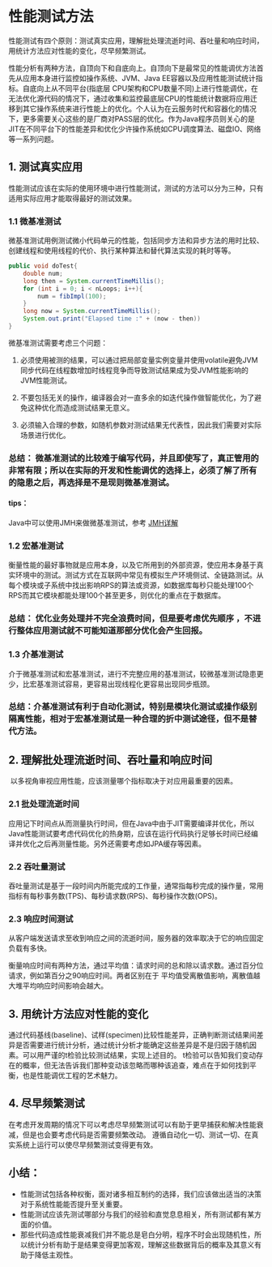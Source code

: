 # 性能测试方法 

​	性能测试有四个原则：测试真实应用，理解批处理流逝时间、吞吐量和响应时间，用统计方法应对性能的变化，尽早频繁测试。

​	性能分析有两种方法，自顶向下和自底向上。自顶向下是最常见的性能调优方法首先从应用本身进行监控如操作系统、JVM、Java EE容器以及应用性能测试统计指标。自底向上从不同平台(指底层 CPU架构和CPU数量不同)上进行性能调优，在无法优化源代码的情况下，通过收集和监控最底层CPU的性能统计数据将应用迁移到其它操作系统来进行性能上的优化。个人认为在云服务时代和容器化的情况下，更多需要关心这些的是厂商对PASS层的优化。作为Java程序员则关心的是JIT在不同平台下的性能差异和优化少许操作系统如CPU调度算法、磁盘IO、网络等一系列问题。 



## 1. 测试真实应用

​	性能测试应该在实际的使用环境中进行性能测试，测试的方法可以分为三种，只有适用实际应用才能取得最好的测试效果。
### 1.1 微基准测试

​	微基准测试用例测试微小代码单元的性能，包括同步方法和异步方法的用时比较、创建线程和使用线程的代价、执行某种算法和替代算法实现的耗时等等。

```java
public void doTest{
    double num;
    long then = System.currentTimeMillis();
    for (int i = 0; i < nLoops; i++){
        num = fibImpl(100);
    }
    long now = System.currentTimeMillis();
    System.out.print("Elapsed time :" + (now - then))
}

```

微基准测试需要考虑三个问题：

1. ​	必须使用被测的结果，可以通过把局部变量实例变量并使用volatile避免JVM同步代码在线程数增加时线程竞争而导致测试结果成为受JVM性能影响的JVM性能测试。

2. ​	不要包括无关的操作，编译器会对一直多余的如迭代操作做智能优化，为了避免这种优化而造成测试结果无意义。
3. ​        必须输入合理的参数，如随机参数对测试结果无代表性，因此我们需要对实际场景进行优化。

### 总结： 微基准测试的比较难于编写代码，并且即使写了，真正管用的非常有限；所以在实际的开发和性能调优的选择上，必须了解了所有的隐患之后，再选择是不是现则微基准测试。

#### tips：
  Java中可以使用JMH来做微基准测试，参考 [JMH详解](jmh.md)

### 1.2 宏基准测试

​	衡量性能的最好事物就是应用本身，以及它所用到的外部资源，使应用本身基于真实环境中的测试。测试方式在互联网中常见有模拟生产环境侧试、全链路测试。从每个模块或子系统中找出影响RPS的算法或资源，如数据库每秒只能处理100个RPS而其它模块都能处理100个甚至更多，则优化的重点在于数据库。

### 总结： 优化业务处理并不完全浪费时间，但是要考虑优先顺序 ，不进行整体应用测试就不可能知道那部分优化会产生回报。

### 1.3 介基准测试

​	介于微基准测试和宏基准测试，进行不完整应用的基准测试，较微基准测试隐患更少，比宏基准测试容易，更容易出现线程化更容易出现同步瓶颈。

### 总结：介基准测试有利于自动化测试，特别是模块化测试或操作级别隔离性能，相对于宏基准测试是一种合理的折中测试途径，但不是替代方法。

## 2. 理解批处理流逝时间、吞吐量和响应时间

​	以多视角审视应用性能，应该测量哪个指标取决于对应用最重要的因素。

### 2.1 批处理流逝时间

​	应用记下时间点从而测量执行时间，但在Java中由于JIT需要编译并优化，所以Java性能测试要考虑代码优化的热身期，应该在运行代码执行足够长时间已经编译并优化之后再测量性能。另外还需要考虑如JPA缓存等因素。

### 2.2 吞吐量测试

​	吞吐量测试是基于一段时间内所能完成的工作量，通常指每秒完成的操作量，常用指标有每秒事务数(TPS)、每秒请求数(RPS)、每秒操作次数(OPS)。

### 2.3 响应时间测试

​	从客户端发送请求至收到响应之间的流逝时间，服务器的效率取决于它的响应固定负载有多快。

​	衡量响应时间有两种方法，通过平均值：请求时间的总和除以请求数。通过百分位请求，例如第百分之90响应时间。两者区别在于 平均值受离散值影响，离散值越大堆平均响应时间影响会越大。

## 3. 用统计方法应对性能的变化

​	通过代码基线(baseline)、试样(specimen)比较性能差异，正确判断测试结果间差异是否需要进行统计分析，通过统计分析才能确定这些差异是不是归因于随机因素。
​	可以用严谨的t检验比较测试结果，实现上述目的。
​	t检验可以告知我们变动存在的概率，但无法告诉我们那种变动该忽略而哪种该追查，难点在于如何找到平衡，也是性能调优工程的艺术魅力。

## 4. 尽早频繁测试
​	在考虑开发周期的情况下可以考虑尽早频繁测试可以有助于更早捕获和解决性能衰减，但是也会要考虑代码是否需要频繁改动。
遵循自动化一切、测试一切、在真实系统上运行可以使尽早频繁测试变得更有效。

## 小结：

- 性能测试包括各种权衡，面对诸多相互制约的选择，我们应该做出适当的决策对于系统性能能否提升至关重要。
- 性能测试应该先测试哪部分与我们的经验和直觉息息相关，所有测试都有某方面的价值。
- 那些代码造成性能衰减我们并不能总是皂白分明，程序不时会出现随机性，所以统计分析有助于是结果变得更加客观，理解这些数据背后的概率及其意义有助于降低主观性。

​	


